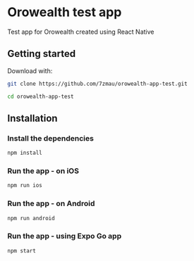 # Orowealth test app

Test app for Orowealth created using React Native

## Getting started

Download with:

```sh
git clone https://github.com/7zmau/orowealth-app-test.git
```

```sh
cd orowealth-app-test
```

## Installation

### Install the dependencies

```sh
npm install
```

### Run the app - on iOS

```sh
npm run ios
```

### Run the app - on Android

```sh
npm run android
```

### Run the app - using Expo Go app

```sh
npm start
```
